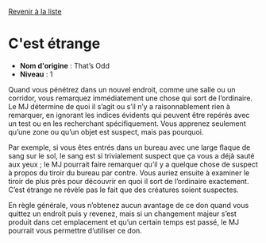 [Revenir à la liste](list.md)

# C'est étrange

 * **Nom d'origine** : That’s Odd
 * **Niveau** : 1


<p>Quand vous pénétrez dans un nouvel endroit, comme une salle ou un corridor, vous remarquez immédiatement une chose qui sort de l’ordinaire. Le MJ détermine de quoi il s’agit ou s’il n’y a raisonnablement rien à remarquer, en ignorant les indices évidents qui peuvent être repérés avec un test ou en les recherchant spécifiquement. Vous apprenez seulement qu’une zone ou qu’un objet est suspect, mais pas pourquoi.</p>
<p>Par exemple, si vous êtes entrés dans un bureau avec une large flaque de sang sur le sol, le sang est si trivialement suspect que ça vous a déjà sauté aux yeux ; le MJ pourrait faire remarquer qu’il y a quelque chose de suspect à propos du tiroir du bureau par contre. Vous auriez ensuite à examiner le tiroir de plus près pour découvrir en quoi il sort de l’ordinaire exactement. C’est étrange ne révèle pas le fait que des créatures soient suspectes.</p>
<p>En règle générale, vous n’obtenez aucun avantage de ce don quand vous quittez un endroit puis y revenez, mais si un changement majeur s’est produit dans cet emplacement et qu’un certain temps est passé, le MJ pourrait vous permettre d’utiliser ce don.
</p>